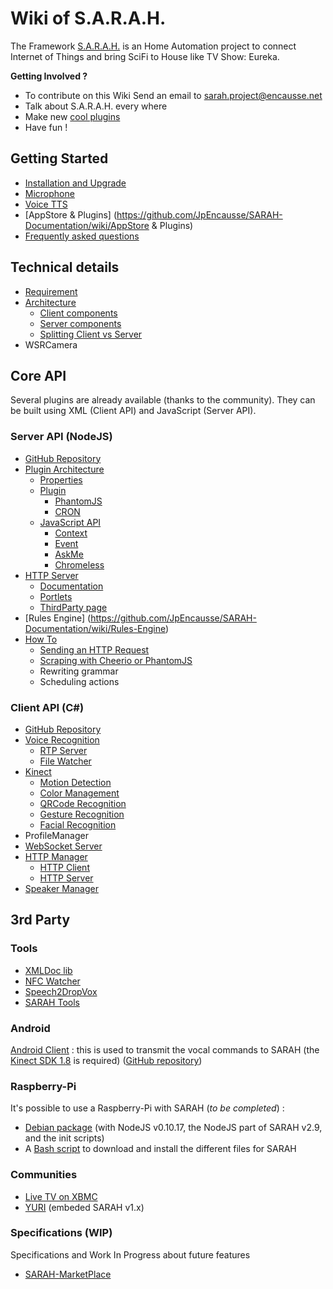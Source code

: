 # Wiki of S.A.R.A.H.

The Framework [S.A.R.A.H.](http://encausse.net/s-a-r-a-h) is an Home Automation project to connect Internet of Things and bring SciFi to House like TV Show: Eureka.

**Getting Involved ?**
* To contribute on this Wiki Send an email to <sarah.project@encausse.net>
* Talk about S.A.R.A.H. every where
* Make new [cool plugins](http://marketplace.sarah.encausse.net/store)
* Have fun !


## Getting Started

* [Installation and Upgrade](https://github.com/JpEncausse/SARAH-Documentation/wiki/Installation)
* [Microphone](https://github.com/JpEncausse/SARAH-Documentation/wiki/Microphone)
* [Voice TTS](https://github.com/JpEncausse/SARAH-Documentation/wiki/Voice-TTS)
* [AppStore & Plugins] (https://github.com/JpEncausse/SARAH-Documentation/wiki/AppStore & Plugins)
* [Frequently asked questions](https://github.com/JpEncausse/SARAH-Documentation/wiki/FAQ)

## Technical details

* [Requirement](https://github.com/JpEncausse/SARAH-Documentation/wiki/Requirement)
* [Architecture](https://github.com/JpEncausse/SARAH-Documentation/wiki/Architecture)
    * [Client components](https://github.com/JpEncausse/SARAH-Documentation/wiki/Architecture#wsrkinect---wsrmicro-client)
    * [Server components](https://github.com/JpEncausse/SARAH-Documentation/wiki/Architecture#wsrnodejs-server)
    * [Splitting Client vs Server](https://github.com/JpEncausse/SARAH-Documentation/wiki/Client---Server)
* WSRCamera



## Core API

Several plugins are already available (thanks to the community). They can be built using XML (Client API) and JavaScript (Server API).

### Server API (NodeJS)

* [GitHub Repository](https://github.com/JpEncausse/WSRNodeJS)
* [Plugin Architecture](https://github.com/JpEncausse/SARAH-Documentation/wiki/Plugin-Architecture)
   * [Properties](https://github.com/JpEncausse/SARAH-Documentation/wiki/Plugin-Architecture#properties)
   * [Plugin](https://github.com/JpEncausse/SARAH-Documentation/wiki/Plugin-Architecture#javascript)
      * [PhantomJS](https://github.com/JpEncausse/SARAH-Documentation/wiki/Plugin-Architecture#phantomjs)
      * [CRON](https://github.com/JpEncausse/SARAH-Documentation/wiki/Plugin-Architecture#cron)
   * [JavaScript API](https://github.com/JpEncausse/SARAH-Documentation/wiki/JavaScript-API)
      * [Context](https://github.com/JpEncausse/SARAH-Documentation/wiki/JavaScript-API#wiki-context)
      * [Event](https://github.com/JpEncausse/SARAH-Documentation/wiki/JavaScript-API#wiki-event)
      * [AskMe](https://github.com/JpEncausse/SARAH-Documentation/wiki/JavaScript-API#wiki-askme)
      * [Chromeless](https://github.com/JpEncausse/SARAH-Documentation/wiki/JavaScript-API#wiki-chromeless)
* [HTTP Server](https://github.com/JpEncausse/SARAH-Documentation/wiki/HTTP-Server)
   * [Documentation](https://github.com/JpEncausse/SARAH-Documentation/wiki/HTTP-Server#documentation)
   * [Portlets](https://github.com/JpEncausse/SARAH-Documentation/wiki/HTTP-Server#portlets)
   * [ThirdParty page](https://github.com/JpEncausse/SARAH-Documentation/wiki/HTTP-Server#thirdparty-page)
* [Rules Engine] (https://github.com/JpEncausse/SARAH-Documentation/wiki/Rules-Engine)
* [How To](https://github.com/JpEncausse/SARAH-Documentation/wiki/How-To)
   * [Sending an HTTP Request](https://github.com/JpEncausse/SARAH-Documentation/wiki/How-To#wiki-sending-an-http-request)
   * [Scraping with Cheerio or PhantomJS](https://github.com/JpEncausse/SARAH-Documentation/wiki/How-To#wiki-scraping-with-cheerio-or-phantomjs)
   * Rewriting grammar
   * Scheduling actions

### Client API (C#)

* [GitHub Repository](https://github.com/JpEncausse/WSRMacro)
* [Voice Recognition](https://github.com/JpEncausse/SARAH-Documentation/wiki/Voice-Recognition)
    * [RTP Server](https://github.com/JpEncausse/SARAH-Documentation/wiki/Voice-Recognition#rtp-server)
    * [File Watcher](https://github.com/JpEncausse/SARAH-Documentation/wiki/Voice-Recognition#file-watcher)
* [Kinect](https://github.com/JpEncausse/SARAH-Documentation/wiki/Kinect-API)
    * [Motion Detection](https://github.com/JpEncausse/SARAH-Documentation/wiki/Kinect-API#motion-detection-depth)
    * [Color Management](https://github.com/JpEncausse/SARAH-Documentation/wiki/Kinect-API#color-management)
    * [QRCode Recognition](https://github.com/JpEncausse/SARAH-Documentation/wiki/Kinect-API#qrcode-recognition)
    * [Gesture Recognition](https://github.com/JpEncausse/SARAH-Documentation/wiki/Kinect-API#gesture-recognition)
    * [Facial Recognition](https://github.com/JpEncausse/SARAH-Documentation/wiki/Kinect-API#facial-recognition)
* ProfileManager
* [WebSocket Server](https://github.com/JpEncausse/SARAH-Documentation/wiki/WebSocket-Server)
* [HTTP Manager](https://github.com/JpEncausse/SARAH-Documentation/wiki/HTTP-Manager)
    * [HTTP Client](https://github.com/JpEncausse/SARAH-Documentation/wiki/HTTP-Manager#http-client)
    * [HTTP Server](https://github.com/JpEncausse/SARAH-Documentation/wiki/HTTP-Manager#http-server)
* [Speaker Manager](https://github.com/JpEncausse/SARAH-Documentation/wiki/Speaker-Manager)


## 3rd Party

### Tools

* [XMLDoc lib](https://github.com/JpEncausse/SARAH-Documentation/wiki/Parsing-XML-file-with-XMLDoc-lib)
* [NFC Watcher](http://encausse.wordpress.com/2013/03/21/le-nfc-pour-piloter-s-a-r-a-h/)
* [Speech2DropVox](http://encausse.wordpress.com/speech2dropbox/)
* [SARAH Tools](https://plus.google.com/u/0/104777719430841651332/posts/eHEQ1zbUQNT)

### Android

[Android Client](https://play.google.com/store/apps/details?id=net.android.clientsarah) : this is used to transmit the vocal commands to SARAH (the [Kinect SDK 1.8](http://download.microsoft.com/download/E/1/D/E1DEC243-0389-4A23-87BF-F47DE869FC1A/KinectSDK-v1.8-Setup.exe) is required) ([GitHub repository](https://github.com/BaptisteMarienval/SARAH-Android/tree/master/build))


### Raspberry-Pi

It's possible to use a Raspberry-Pi with SARAH (_to be completed_) :
* [Debian package](https://plus.google.com/u/0/105669881291779438138/posts/HQ17tsiuyx3) (with NodeJS v0.10.17, the NodeJS part of SARAH v2.9, and the init scripts)
* A [Bash script](https://plus.google.com/u/0/116884866340807817142/posts/3ek5RqfNWib) to download and install the different files for SARAH


### Communities

* [Live TV on XBMC](https://plus.google.com/104956586053309334473/posts/NkCax4Pvqk7)
* [YURI](http://blog.idleman.fr/?p=1788) (embeded SARAH v1.x)


### Specifications (WIP)

Specifications and Work In Progress about future features

* [SARAH-MarketPlace](https://github.com/JpEncausse/SARAH-Documentation/wiki/SARAH-MarketPlace)



